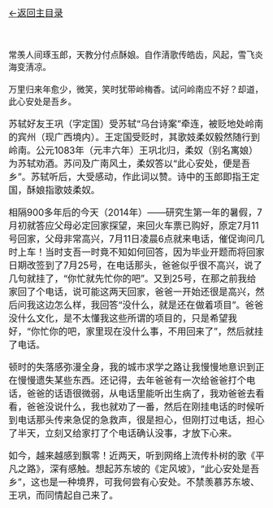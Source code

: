 [<font size=4>←返回主目录<font>](../README.md)
</br></br></br>


	常羡人间琢玉郎，天教分付点酥娘。自作清歌传皓齿，风起，雪飞炎海变清凉。

	万里归来年愈少，微笑，笑时犹带岭梅香。试问岭南应不好？却道，此心安处是吾乡。

苏轼好友王巩（字定国）受苏轼“乌台诗案”牵连，被贬地处岭南的宾州（现广西境内）。王定国受贬时，其歌妓柔奴毅然随行到岭南。公元1083年（元丰六年）王巩北归，柔奴（别名寓娘）为苏轼劝酒。苏问及广南风土，柔奴答以“此心安处，便是吾乡”。苏轼听后，大受感动，作此词以赞。诗中的玉郎即指王定国，酥娘指歌妓柔奴。

相隔900多年后的今天（2014年）——研究生第一年的暑假，7月初就答应父母必定回家探望，来回火车票已购好，原定7月11号回家，父母非常高兴，7月11日凌晨6点就来电话，催促询问几时上车！当时支吾一时竟不知如何回答，因为毕业开题而将回家日期改签到了7月25号，在电话那头，爸爸似乎很不高兴，说了几句就挂了，“你忙就先忙你的吧”。又到25号，在那之前我给家回了个电话，说可能这两天回家，爸爸一开始还很是高兴，然后问我这边怎么样，我回答“没什么，就是还在做着项目”。爸爸没什么文化，是不太懂我这些所谓的项目的，只是希望我好，“你忙你的吧，家里现在没什么事，不用回来了”，然后就挂了电话。

顿时的失落感弥漫全身，我的城市求学之路让我慢慢地意识到正在慢慢遗失某些东西。还记得，去年爸爸有一次给爸爸打个电话，爸爸的话语很微弱，从电话里能听出生病了，我劝爸爸去看看，爸爸没说什么，我也就劝了一番，然后在刚挂电话的时候听到电话那头传来急促的急救声，很是担心，但刚打过电话，担心了半天，立刻又给家打了个电话确认没事，才放下心来。

如今，越来越感到飘零！近两天，听到网络上流传朴树的歌《平凡之路》，深有感触。想起苏东坡的《定风坡》，“此心安处是吾乡”，这也是一种境界，可我何尝有心安处。不禁羡慕苏东坡、王巩，而同情起自己来了。
